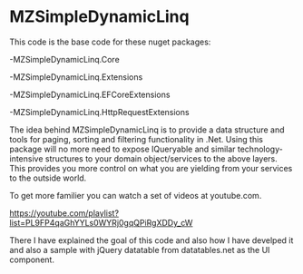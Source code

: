 # MZSimpleDynamicLinq


This code is the base code for these nuget packages:

-MZSimpleDynamicLinq.Core

-MZSimpleDynamicLinq.Extensions

-MZSimpleDynamicLinq.EFCoreExtensions

-MZSimpleDynamicLinq.HttpRequestExtensions


The idea behind MZSimpleDynamicLinq is to provide a data structure and tools for paging, sorting and filtering functionality in .Net.
Using this package will no more need to expose IQueryable and similar technology-intensive structures to your domain object/services to the above layers.
This provides you more control on what you are yielding from your services to the outside world.

To get more familier you can watch a set of videos at youtube.com. 

https://youtube.com/playlist?list=PL9FP4qaGhYYLs0WYRj0gqQPiRgXDDy_cW

There I have explained the goal of this code and also how I have develped it and also a sample with jQuery datatable from datatables.net as the UI component.
